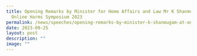 ```yaml
---
title: Opening Remarks by Minister for Home Affairs and Law Mr K Shanmugam at
  Online Harms Symposium 2023
permalink: /news/speeches/opening-remarks-by-minister-k-shanmugam-at-online-harms-symposium-2023/
date: 2023-09-25
layout: post
description: ""
image: ""
---
```

